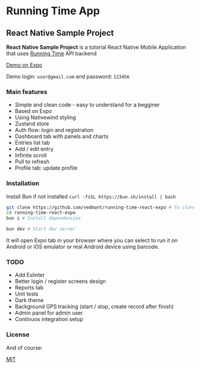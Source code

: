 # Running Time App #

## React Native Sample Project ##

**React Native Sample Project** is a tutorial React Native Mobile Application that uses [Running Time](https://github.com/vedmant/running-time) API backend

[Demo on Expo](https://expo.io/@vedmant/running-time)

Demo login: `user@gmail.com` and password: `123456`

### Main features ###

* Simple and clean code - easy to understand for a begginer
* Based on Expo
* Using Nativewind styling
* Zustand store
* Auth flow: login and registration
* Dashboard tab with panels and charts
* Entries list tab
* Add / edit entry
* Infinite scroll
* Pull to refresh
* Profile tab: update profile


### Installation ###

Install Bun if not installed `curl -fsSL https://bun.sh/install | bash`

```bash
git clone https://github.com/vedmant/running-time-react-expo # To clone repo
cd running-time-react-expo
bun i # Install dependencies

bun dev # Start dev server
```

It will open Expo tab in your browser where you can select to run it on Android or iOS emulator or real Android device using barcode.

### TODO ###

- Add Eslinter
- Better login / register screens design
- Reports tab
- Unit tests
- Dark theme
- Background GPS tracking (start / stop, create record after finish)
- Admin panel for admin user
- Continuos integration setup

### License ###

And of course:

[MIT](LICENSE.md)
